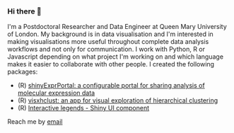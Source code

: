 ### Hi there 👋

I'm a Postdoctoral Researcher and Data Engineer at Queen Mary University of London. My background is in data visualisation and I'm interested in making visualisations more useful throughout complete data analysis workflows and not only for communication. I work with Python, R or Javascript depending on what project I'm working on and which language makes it easier to collaborate with other people. I created the following packages:

- (R) [shinyExprPortal: a configurable portal for sharing analysis of molecular expression data](http://github.com/C4TB/shinyExprPortal)
- (R) [visxhclust: an app for visual exploration of hierarchical clustering](http://github.com/rhenkin/visxhclust)
- (R) [Interactive legends - Shiny UI component](http://github.com/rhenkin/vfinputs)

Reach me by <a href="mailto:%72%2e%68%65%6e%6b%69%6e%40%71%6d%75%6c%2e%61%63%2e%75%6b">email</a>

<!--
**rhenkin/rhenkin** is a ✨ _special_ ✨ repository because its `README.md` (this file) appears on your GitHub profile.

Here are some ideas to get you started:

- 🔭 I’m currently working on ...
- 🌱 I’m currently learning ...
- 👯 I’m looking to collaborate on ...
- 🤔 I’m looking for help with ...
- 💬 Ask me about ...
- 📫 How to reach me: ...
- 😄 Pronouns: ...
- ⚡ Fun fact: ...
--> 

